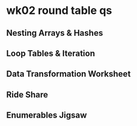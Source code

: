 # wk02 round table qs

## Nesting Arrays & Hashes

## Loop Tables & Iteration

## Data Transformation Worksheet

## Ride Share

## Enumerables Jigsaw